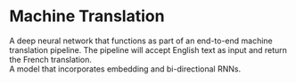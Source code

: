 # Machine Translation
A deep neural network that functions as part of an end-to-end machine translation pipeline. The pipeline will accept English text as input and return the French translation.<br>
A model that incorporates embedding and bi-directional RNNs.
